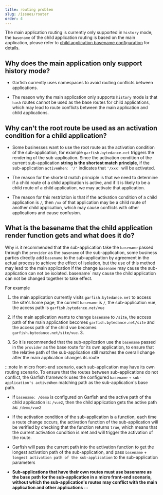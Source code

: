 ```yaml
---
title: routing problem
slug: /issues/router
order: 4
---
```


The main application routing is currently only supported in `history` mode, the `basename` of the child application routing is based on the main application, please refer to [child application basename configuration](/napi/#basename) for details.

## Why does the main application only support history mode?

- Garfish currently uses namespaces to avoid routing conflicts between applications.

- The reason why the main application only supports `history` mode is that `hash` routes cannot be used as the base routes for child applications, which may lead to route conflicts between the main application and child applications.

## Why can't the root route be used as an activation condition for a child application?

- Some businesses want to use the root route as the activation condition of the sub-application, for example `garfish.bytedance.net` triggers the rendering of the sub-application. Since the activation condition of the current sub-application **string is the shortest match principle**, if the sub-application `activeWhen: '/'` indicates that `'/xxx'` will be activated.

- The reason for the shortest match principle is that we need to determine if a child route of a child application is active, and if it is likely to be a child route of a child application, we may activate that application.

- The reason for this restriction is that if the activation condition of a child application is `/`, then `/xx` of that application may be a child route of another child application, which may cause conflicts with other applications and cause confusion.

## What is the basename that the child application render function gets and what does it do?

Why is it recommended that the sub-application take the `basename` passed through the `provider` as the `basename` of the sub-application, some business parties directly add `basename` to the sub-application by agreement in the actual process to achieve the effect of isolation, but the use of this method may lead to the main application if the change `basename` may cause the sub-application can not be isolated. basename` may cause the child application can not be changed together to take effect.

For example

1. the main application currently visits `garfish.bytedance.net` to access the site's home page, the current `basename` is `/`, the sub-application vue, the access path is `garfish.bytedance.net/vue`

2. if the main application wants to change `basename` to `/site`, the access path of the main application becomes `garfish.bytedance.net/site` and the access path of the child vue becomes `garfish.bytedance.net/site/vue`. 3.

3. So it is recommended that the sub-application use the `basename` passed in the `provider` as the base route for its own application, to ensure that the relative path of the sub-application still matches the overall change after the main application changes its route

:::note
In micro front-end scenario, each sub-application may have its own routing scenario. To ensure that the routes between sub-applications do not conflict, the Garfish framework uses the configured `basename` + `sub-application's activeWhen` matching path as the sub-application's base path.

- If `basename: /demo` is configured on Garfish and the active path of the child application is: `/vue2`, then the child application gets the active path as: `/demo/vue2`

- If the activation condition of the sub-application is a function, each time a route change occurs, the activation function of the sub-application will be verified by checking that the function returns `true`, which means that the current activation condition is met and will trigger the activation of the route.

- Garfish will pass the current path into the activation function to get the longest activation path of the sub-application, and pass `basename` + `longest activation path of the sub-application` to the sub-application parameters

- **Sub-applications that have their own routes must use basename as the base path for the sub-application in a micro front-end scenario, without which the sub-application's routes may conflict with the main application and other applications**
  :::
